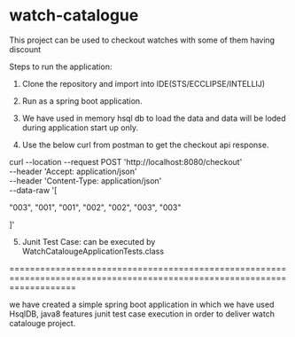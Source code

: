 # watch-catalogue
This project can be used to checkout watches with some of them having discount

Steps to run the application:

1. Clone the repository and import into IDE(STS/ECCLIPSE/INTELLIJ) 

2. Run as a spring boot application.

3. We have used in memory hsql db to load the data and data will be loded during application start up only.

4. Use the below curl from postman to get the checkout api response.
  
curl --location --request POST 'http://localhost:8080/checkout' \
--header 'Accept: application/json' \
--header 'Content-Type: application/json' \
--data-raw '[

"003",
"001",
"001",
"002",
"002",
"003",
"003"

]'

5. Junit Test Case: can be executed by WatchCatalougeApplicationTests.class

=========================================================================================================================

we have created a simple spring boot application in which we have used HsqlDB, java8 features junit test case execution in order to deliver watch catalouge project.

